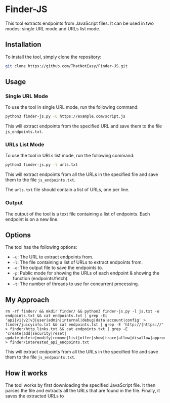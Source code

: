  # Finder-JS

This tool extracts endpoints from JavaScript files. It can be used in two modes: single URL mode and URLs list mode.

## Installation

To install the tool, simply clone the repository:

```bash
git clone https://github.com/ThatNotEasy/Finder-JS.git
```

## Usage

### Single URL Mode

To use the tool in single URL mode, run the following command:

```bash
python3 finder-js.py -u https://example.com/script.js
```

This will extract endpoints from the specified URL and save them to the file `js_endpoints.txt`.

### URLs List Mode

To use the tool in URLs list mode, run the following command:

```bash
python3 finder-js.py -l urls.txt
```

This will extract endpoints from all the URLs in the specified file and save them to the file `js_endpoints.txt`.

The `urls.txt` file should contain a list of URLs, one per line.

### Output

The output of the tool is a text file containing a list of endpoints. Each endpoint is on a new line.

## Options

The tool has the following options:

* `-u`: The URL to extract endpoints from.
* `-l`: The file containing a list of URLs to extract endpoints from.
* `-o`: The output file to save the endpoints to.
* `-p`: Public mode for showing the URLs of each endpoint & showing the function (endpoints/fetch).
* `-t`: The number of threads to use for concurrent processing.

## My Approach
```
rm -rf finder/ && mkdir finder/ && python3 finder-js.py -l js.txt -o endpoints.txt && cat endpoints.txt | grep -Ei 'api|v1|v2|v3|user|admin|internal|debug|data|account|config' > finder/juicyinfo.txt && cat endpoints.txt | grep -E 'http://|https://' > finder/http_links.txt && cat endpoints.txt | grep -E 'create|add|security|reset| update|delete|modify|remove|list|offer|show|trace|allow|disallow|approve|reject|start|stop|set' > finder/interested_api_endpoints.txt
```

This will extract endpoints from all the URLs in the specified file and save them to the file `js_endpoints.txt`.

## How it works

The tool works by first downloading the specified JavaScript file. It then parses the file and extracts all the URLs that are found in the file. Finally, it saves the extracted URLs to

